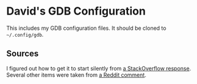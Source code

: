 # David's GDB Configuration

This includes my GDB configuration files. It should be cloned to
`~/.config/gdb`.

## Sources

I figured out how to get it to start silently from
[a StackOverflow
response](https://stackoverflow.com/questions/34199640/how-to-specify-silent-quiet-in-gdbinit).
Several other items were taken from [a Reddit
comment](https://www.reddit.com/r/C_Programming/comments/12xhiie/comment/jhiznhj/?utm_source=share&utm_medium=web3x&utm_name=web3xcss&utm_term=1&utm_content=share_button).
